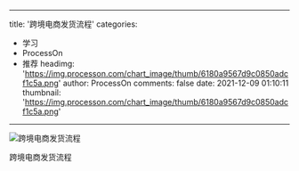 
---
title: '跨境电商发货流程'
categories: 
 - 学习
 - ProcessOn
 - 推荐
headimg: 'https://img.processon.com/chart_image/thumb/6180a9567d9c0850adcf1c5a.png'
author: ProcessOn
comments: false
date: 2021-12-09 01:10:11
thumbnail: 'https://img.processon.com/chart_image/thumb/6180a9567d9c0850adcf1c5a.png'
---

<div>   
<img class="thumb" alt="跨境电商发货流程" src="https://img.processon.com/chart_image/thumb/6180a9567d9c0850adcf1c5a.png" referrerpolicy="no-referrer">
<p>跨境电商发货流程</p>  
</div>
            